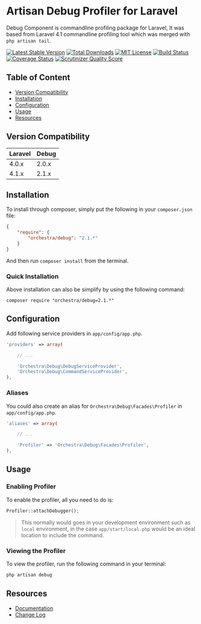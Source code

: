 Artisan Debug Profiler for Laravel
==============

Debug Component is commandline profiling package for Laravel, It was based from Laravel 4.1 commandline profiling tool which was merged with `php artisan tail`.

[![Latest Stable Version](https://img.shields.io/github/release/orchestral/debug.svg?style=flat)](https://packagist.org/packages/orchestra/debug)
[![Total Downloads](https://img.shields.io/packagist/dt/orchestra/debug.svg?style=flat)](https://packagist.org/packages/orchestra/debug)
[![MIT License](https://img.shields.io/packagist/l/orchestra/debug.svg?style=flat)](https://packagist.org/packages/orchestra/debug)
[![Build Status](https://img.shields.io/travis/orchestral/debug/2.1.svg?style=flat)](https://travis-ci.org/orchestral/debug)
[![Coverage Status](https://img.shields.io/coveralls/orchestral/debug/2.1.svg?style=flat)](https://coveralls.io/r/orchestral/debug?branch=2.1)
[![Scrutinizer Quality Score](https://img.shields.io/scrutinizer/g/orchestral/debug/2.1.svg?style=flat)](https://scrutinizer-ci.com/g/orchestral/debug/)

## Table of Content

* [Version Compatibility](#version-compatibility)
* [Installation](#installation)
* [Configuration](#configuration)
* [Usage](#usage)
* [Resources](#resources)

## Version Compatibility

Laravel    | Debug
:----------|:----------
 4.0.x     | 2.0.x
 4.1.x     | 2.1.x

## Installation

To install through composer, simply put the following in your `composer.json` file:

```json
{
	"require": {
		"orchestra/debug": "2.1.*"
	}
}
```

And then run `composer install` from the terminal.

### Quick Installation

Above installation can also be simplify by using the following command:

    composer require "orchestra/debug=2.1.*"

## Configuration

Add following service providers in `app/config/app.php`.

```php
'providers' => array(

	// ...

	'Orchestra\Debug\DebugServiceProvider',
	'Orchestra\Debug\CommandServiceProvider',
),
```

### Aliases

You could also create an alias for `Orchestra\Debug\Facades\Profiler` in `app/config/app.php`.

```php
'aliases' => array(

    // ...

	'Profiler' => 'Orchestra\Debug\Facades\Profiler',
),
```

## Usage

### Enabling Profiler

To enable the profiler, all you need to do is:

```php
Profiler::attachDebugger();
```

> This normally would goes in your development environment such as `local` environment, in the case `app/start/local.php` would be an ideal location to include the command.

### Viewing the Profiler

To view the profiler, run the following command in your terminal:

```bash
php artisan debug
```

## Resources

* [Documentation](http://orchestraplatform.com/docs/latest/components/debug)
* [Change Log](http://orchestraplatform.com/docs/latest/components/debug/changes#v2-1)
